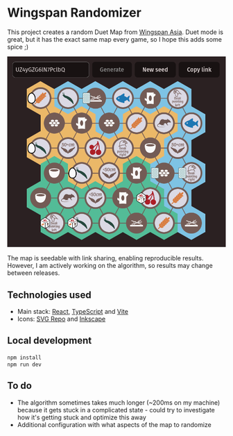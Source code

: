 # Wingspan Randomizer

This project creates a random Duet Map from [Wingspan
Asia](https://stonemaiergames.com/games/wingspan/wingspan-asia/). Duet mode is
great, but it has the exact same map every game, so I hope this adds some spice
;)

![Example generated map](docs/example.png)

The map is seedable with link sharing, enabling reproducible results. However, I
am actively working on the algorithm, so results may change between releases.

## Technologies used

- Main stack: [React](https://react.dev/), [TypeScript](https://www.typescriptlang.org/) and [Vite](https://vite.dev/)
- Icons: [SVG Repo](https://www.svgrepo.com) and [Inkscape](https://inkscape.org/)

## Local development

```
npm install
npm run dev
```

## To do

- The algorithm sometimes takes much longer (~200ms on my machine) because it
  gets stuck in a complicated state - could try to investigate how it's
  getting stuck and optimize this away
- Additional configuration with what aspects of the map to randomize
